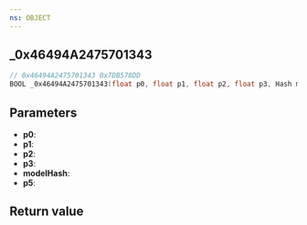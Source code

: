 ```yaml
---
ns: OBJECT
---
```

## _0x46494A2475701343

```c
// 0x46494A2475701343 0x7DB578DD
BOOL _0x46494A2475701343(float p0, float p1, float p2, float p3, Hash modelHash, BOOL p5);
```


## Parameters
* **p0**: 
* **p1**: 
* **p2**: 
* **p3**: 
* **modelHash**: 
* **p5**: 

## Return value
